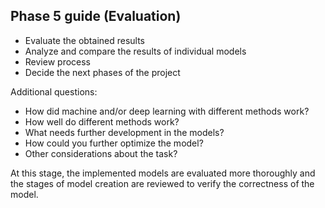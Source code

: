 ## Phase 5 guide (Evaluation)

- Evaluate the obtained results
- Analyze and compare the results of individual models
- Review process
- Decide the next phases of the project


Additional questions:

- How did machine and/or deep learning with different methods work?
- How well do different methods work?
- What needs further development in the models?
- How could you further optimize the model?
- Other considerations about the task?

At this stage, the implemented models are evaluated more thoroughly and the stages of model creation are reviewed to verify the correctness of the model.